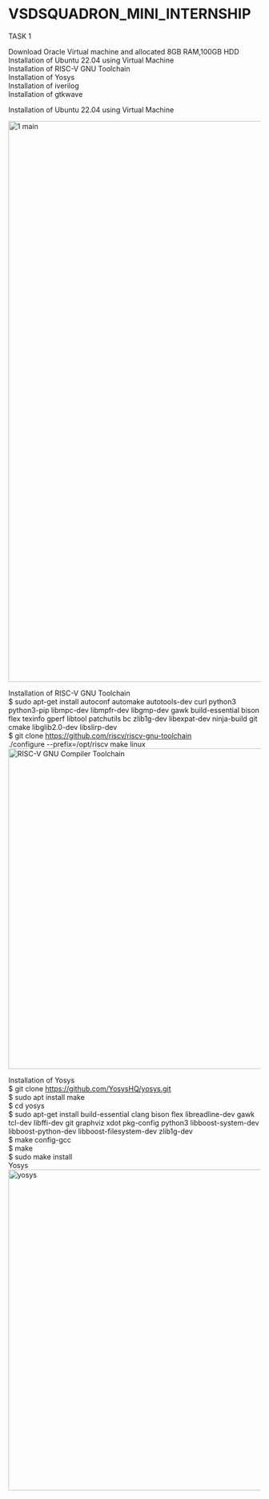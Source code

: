 # VSDSQUADRON_MINI_INTERNSHIP
TASK 1  

Download Oracle Virtual machine and allocated 8GB RAM,100GB HDD   
Installation of Ubuntu 22.04 using Virtual Machine  
Installation of RISC-V GNU Toolchain  
Installation of Yosys  
Installation of iverilog  
Installation of gtkwave    

Installation of Ubuntu 22.04 using Virtual Machine

<img width="1120" alt="1 main" src="https://github.com/KeerthiPatil/VSDSQUADRON_MINI_INTERNSHIP/assets/167600409/7b4f8c57-2441-4bb9-a018-a6742ed2f1f2">  



Installation of RISC-V GNU Toolchain    
$ sudo apt-get install autoconf automake autotools-dev curl python3 python3-pip libmpc-dev libmpfr-dev libgmp-dev gawk build-essential bison flex texinfo gperf libtool patchutils bc zlib1g-dev libexpat-dev ninja-build git cmake libglib2.0-dev libslirp-dev  
$ git clone https://github.com/riscv/riscv-gnu-toolchain  
./configure --prefix=/opt/riscv
make linux  
<img width="640" alt="RISC-V GNU Compiler Toolchain" src="https://github.com/KeerthiPatil/VSDSQUADRON_MINI_INTERNSHIP/assets/167600409/7e6d2933-1ecc-408a-8bcf-57380067b6f6">  

Installation of Yosys   
$ git clone https://github.com/YosysHQ/yosys.git  
$ sudo apt install make   
$ cd yosys  
$ sudo apt-get install build-essential clang bison flex 
    libreadline-dev gawk tcl-dev libffi-dev git
    graphviz xdot pkg-config python3 libboost-system-dev 
    libboost-python-dev libboost-filesystem-dev zlib1g-dev  
$ make config-gcc  
$ make   
$ sudo make install  
Yosys    
<img width="641" alt="yosys" src="https://github.com/KeerthiPatil/VSDSQUADRON_MINI_INTERNSHIP/assets/167600409/8d16b628-0161-430e-b0fa-e3cd4be44ad2">  



